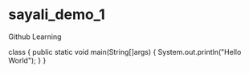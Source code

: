 # sayali_demo_1
Github Learning

class
{
  public static void main(String[]args)
  {
    System.out.println("Hello World");
  }
}
